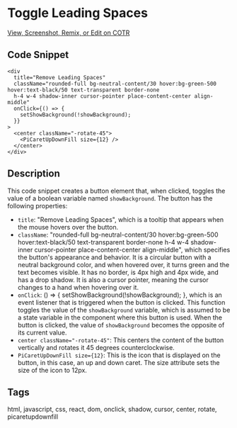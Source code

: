 # Toggle Leading Spaces

[View, Screenshot, Remix, or Edit on COTR](https://cotr.dev/snippet/353)

## Code Snippet
```
<div
  title="Remove Leading Spaces"
  className="rounded-full bg-neutral-content/30 hover:bg-green-500 hover:text-black/50 text-transparent border-none 
  h-4 w-4 shadow-inner cursor-pointer place-content-center align-middle"
  onClick={() => {
    setShowBackground(!showBackground);
  }}
>
  <center className="-rotate-45">
    <PiCaretUpDownFill size={12} />
  </center>
</div>
```

## Description
This code snippet creates a button element that, when clicked, toggles the value of a boolean variable named `showBackground`. The button has the following properties:

- `title`: "Remove Leading Spaces", which is a tooltip that appears when the mouse hovers over the button.
- `className`: "rounded-full bg-neutral-content/30 hover:bg-green-500 hover:text-black/50 text-transparent border-none h-4 w-4 shadow-inner cursor-pointer place-content-center align-middle", which specifies the button's appearance and behavior. It is a circular button with a neutral background color, and when hovered over, it turns green and the text becomes visible. It has no border, is 4px high and 4px wide, and has a drop shadow. It is also a cursor pointer, meaning the cursor changes to a hand when hovering over it.
- `onClick`: () => { setShowBackground(!showBackground); }, which is an event listener that is triggered when the button is clicked. This function toggles the value of the `showBackground` variable, which is assumed to be a state variable in the component where this button is used. When the button is clicked, the value of `showBackground` becomes the opposite of its current value.
- `center className="-rotate-45"`: This centers the content of the button vertically and rotates it 45 degrees counterclockwise.
- `PiCaretUpDownFill size={12}`: This is the icon that is displayed on the button, in this case, an up and down caret. The size attribute sets the size of the icon to 12px.

## Tags
html, javascript, css, react, dom, onclick, shadow, cursor, center, rotate, picaretupdownfill
